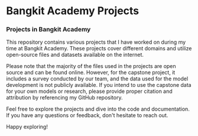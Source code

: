 # Bangkit Academy Projects

### Projects in Bangkit Academy
This repository contains various projects that I have worked on during my time at Bangkit Academy. These projects cover different domains and utilize open-source files and datasets available on the internet.

Please note that the majority of the files used in the projects are open source and can be found online. However, for the capstone project, it includes a survey conducted by our team, and the data used for the model development is not publicly available. If you intend to use the capstone data for your own models or research, please provide proper citation and attribution by referencing my GitHub repository.

Feel free to explore the projects and dive into the code and documentation. If you have any questions or feedback, don't hesitate to reach out.

Happy exploring!
